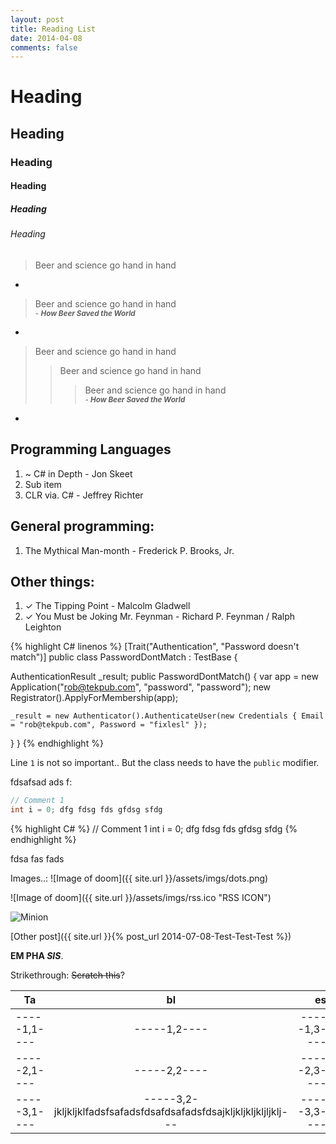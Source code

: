 ```yaml
---
layout: post
title: Reading List
date: 2014-04-08
comments: false
---
```


# Heading

## Heading

### Heading

#### Heading

##### Heading

###### Heading

> Beer and science go hand in hand

-

> Beer and science go hand in hand <br>
> <small> - ***How Beer Saved the World*** </small>

-

> Beer and science go hand in hand
>> Beer and science go hand in hand
>>> Beer and science go hand in hand <br>
>>> <small> - ***How Beer Saved the World*** </small>

-
## Programming Languages

1. ~ C# in Depth - Jon Skeet
  1. Sub item
2. CLR via. C# - Jeffrey Richter

## General programming:

1. The Mythical Man-month - Frederick P. Brooks, Jr.

## Other things:

1. ✓ The Tipping Point - Malcolm Gladwell
2. ✓ You Must be Joking Mr. Feynman - Richard P. Feynman / Ralph Leighton

{% highlight C# linenos %}
[Trait("Authentication", "Password doesn't match")]
public class PasswordDontMatch : TestBase {

  AuthenticationResult _result;
  public PasswordDontMatch() {
    var app = new Application("rob@tekpub.com", "password", "password");
    new Registrator().ApplyForMembership(app);

    _result = new Authenticator().AuthenticateUser(new Credentials { Email = "rob@tekpub.com", Password = "fixlesl" });

  }
}
{% endhighlight %}

Line `1` is not so important.. But the class needs to have the `public` modifier.

fdsafsad ads f: 

```csharp
// Comment 1
int i = 0; dfg fdsg fds gfdsg sfdg 
```


{% highlight C# %}
// Comment 1
int i = 0; dfg fdsg fds gfdsg sfdg 
{% endhighlight %}

fdsa fas fads 

Images..:
![Image of doom]({{ site.url }}/assets/imgs/dots.png)

![Image of doom]({{ site.url }}/assets/imgs/rss.ico "RSS ICON")

![Minion](http://octodex.github.com/images/minion.png "Minion")

[Other post]({{ site.url }}{% post_url 2014-07-08-Test-Test-Test %})


 **EM PHA _SIS_**.

Strikethrough: <del>Scratch this</del>?

| Ta        |     bl       |  es |
| ------------- |:-------------:| -----:|
| -----1,1----  | -----1,2---- | -----1,3---- |
| -----2,1----  | -----2,2----      |   -----2,3---- |
| -----3,1----  | -----3,2-jkljkljklfadsfsafadsfdsafdsafadsfdsajkljkljkljkljljklj---   |  -----3,3---- |
